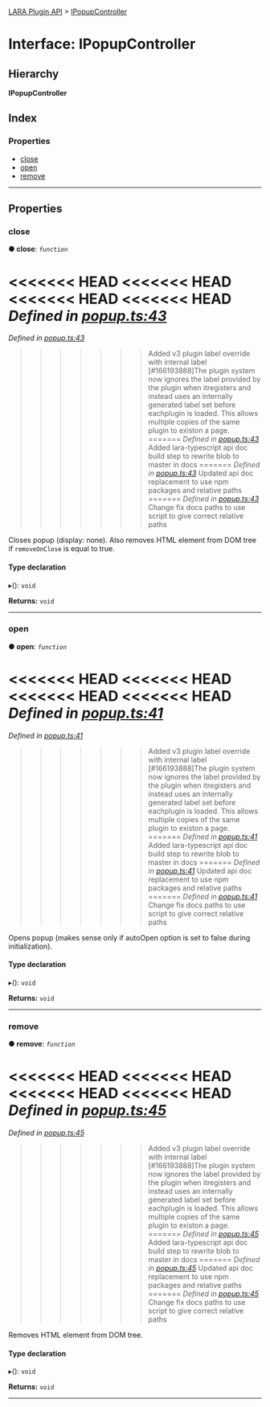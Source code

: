 [LARA Plugin API](../README.md) > [IPopupController](../interfaces/ipopupcontroller.md)

# Interface: IPopupController

## Hierarchy

**IPopupController**

## Index

### Properties

* [close](ipopupcontroller.md#close)
* [open](ipopupcontroller.md#open)
* [remove](ipopupcontroller.md#remove)

---

## Properties

<a id="close"></a>

###  close

**● close**: *`function`*

<<<<<<< HEAD
<<<<<<< HEAD
<<<<<<< HEAD
<<<<<<< HEAD
*Defined in [popup.ts:43](https://github.com/concord-consortium/lara/blob/7771e1f1/lara-typescript/src/plugin-api/popup.ts#L43)*
=======
*Defined in [popup.ts:43](https://github.com/concord-consortium/lara/blob/5ed958f8/lara-typescript/src/plugin-api/popup.ts#L43)*
>>>>>>> Added v3 plugin label override with internal label [#166193888]The plugin system now ignores the label provided by the plugin when itregisters and instead uses an internally generated label set before eachplugin is loaded.  This allows multiple copies of the same plugin to existon a page.
=======
*Defined in [popup.ts:43](https://github.com/concord-consortium/lara/blob/master/lara-typescript/src/plugin-api/popup.ts#L43)*
>>>>>>> Added lara-typescript api doc build step to rewrite blob to master in docs
=======
*Defined in [popup.ts:43](lara-typescript/src/plugin-api/popup.ts#L43)*
>>>>>>> Updated api doc replacement to use npm packages and relative paths
=======
*Defined in [popup.ts:43](../../../lara-typescript/src/plugin-api/popup.ts#L43)*
>>>>>>> Change fix docs paths to use script to give correct relative paths

Closes popup (display: none). Also removes HTML element from DOM tree if `removeOnClose` is equal to true.

#### Type declaration
▸(): `void`

**Returns:** `void`

___
<a id="open"></a>

###  open

**● open**: *`function`*

<<<<<<< HEAD
<<<<<<< HEAD
<<<<<<< HEAD
<<<<<<< HEAD
*Defined in [popup.ts:41](https://github.com/concord-consortium/lara/blob/7771e1f1/lara-typescript/src/plugin-api/popup.ts#L41)*
=======
*Defined in [popup.ts:41](https://github.com/concord-consortium/lara/blob/5ed958f8/lara-typescript/src/plugin-api/popup.ts#L41)*
>>>>>>> Added v3 plugin label override with internal label [#166193888]The plugin system now ignores the label provided by the plugin when itregisters and instead uses an internally generated label set before eachplugin is loaded.  This allows multiple copies of the same plugin to existon a page.
=======
*Defined in [popup.ts:41](https://github.com/concord-consortium/lara/blob/master/lara-typescript/src/plugin-api/popup.ts#L41)*
>>>>>>> Added lara-typescript api doc build step to rewrite blob to master in docs
=======
*Defined in [popup.ts:41](lara-typescript/src/plugin-api/popup.ts#L41)*
>>>>>>> Updated api doc replacement to use npm packages and relative paths
=======
*Defined in [popup.ts:41](../../../lara-typescript/src/plugin-api/popup.ts#L41)*
>>>>>>> Change fix docs paths to use script to give correct relative paths

Opens popup (makes sense only if autoOpen option is set to false during initialization).

#### Type declaration
▸(): `void`

**Returns:** `void`

___
<a id="remove"></a>

###  remove

**● remove**: *`function`*

<<<<<<< HEAD
<<<<<<< HEAD
<<<<<<< HEAD
<<<<<<< HEAD
*Defined in [popup.ts:45](https://github.com/concord-consortium/lara/blob/7771e1f1/lara-typescript/src/plugin-api/popup.ts#L45)*
=======
*Defined in [popup.ts:45](https://github.com/concord-consortium/lara/blob/5ed958f8/lara-typescript/src/plugin-api/popup.ts#L45)*
>>>>>>> Added v3 plugin label override with internal label [#166193888]The plugin system now ignores the label provided by the plugin when itregisters and instead uses an internally generated label set before eachplugin is loaded.  This allows multiple copies of the same plugin to existon a page.
=======
*Defined in [popup.ts:45](https://github.com/concord-consortium/lara/blob/master/lara-typescript/src/plugin-api/popup.ts#L45)*
>>>>>>> Added lara-typescript api doc build step to rewrite blob to master in docs
=======
*Defined in [popup.ts:45](lara-typescript/src/plugin-api/popup.ts#L45)*
>>>>>>> Updated api doc replacement to use npm packages and relative paths
=======
*Defined in [popup.ts:45](../../../lara-typescript/src/plugin-api/popup.ts#L45)*
>>>>>>> Change fix docs paths to use script to give correct relative paths

Removes HTML element from DOM tree.

#### Type declaration
▸(): `void`

**Returns:** `void`

___

